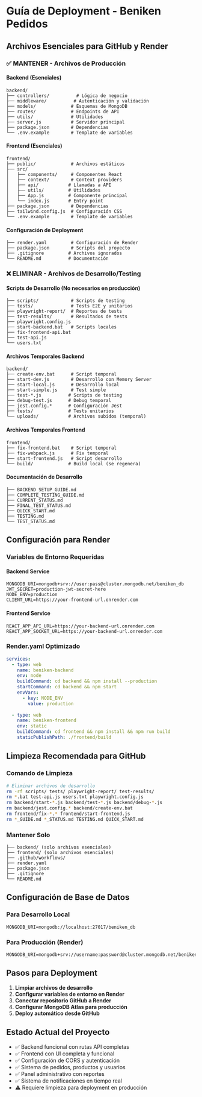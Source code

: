 # Guía de Deployment - Beniken Pedidos

## Archivos Esenciales para GitHub y Render

### ✅ MANTENER - Archivos de Producción

#### **Backend (Esenciales)**
```
backend/
├── controllers/          # Lógica de negocio
├── middleware/          # Autenticación y validación
├── models/             # Esquemas de MongoDB
├── routes/             # Endpoints de API
├── utils/              # Utilidades
├── server.js           # Servidor principal
├── package.json        # Dependencias
└── .env.example        # Template de variables
```

#### **Frontend (Esenciales)**
```
frontend/
├── public/             # Archivos estáticos
├── src/
│   ├── components/     # Componentes React
│   ├── context/        # Context providers
│   ├── api/           # Llamadas a API
│   ├── utils/         # Utilidades
│   ├── App.js         # Componente principal
│   └── index.js       # Entry point
├── package.json        # Dependencias
├── tailwind.config.js  # Configuración CSS
└── .env.example        # Template de variables
```

#### **Configuración de Deployment**
```
├── render.yaml         # Configuración de Render
├── package.json        # Scripts del proyecto
├── .gitignore         # Archivos ignorados
└── README.md          # Documentación
```

### ❌ ELIMINAR - Archivos de Desarrollo/Testing

#### **Scripts de Desarrollo (No necesarios en producción)**
```
├── scripts/            # Scripts de testing
├── tests/              # Tests E2E y unitarios
├── playwright-report/  # Reportes de tests
├── test-results/       # Resultados de tests
├── playwright.config.js
├── start-backend.bat   # Scripts locales
├── fix-frontend-api.bat
├── test-api.js
└── users.txt
```

#### **Archivos Temporales Backend**
```
backend/
├── create-env.bat      # Script temporal
├── start-dev.js        # Desarrollo con Memory Server
├── start-local.js      # Desarrollo local
├── start-simple.js     # Test simple
├── test-*.js          # Scripts de testing
├── debug-test.js      # Debug temporal
├── jest.config.*      # Configuración Jest
├── tests/             # Tests unitarios
└── uploads/           # Archivos subidos (temporal)
```

#### **Archivos Temporales Frontend**
```
frontend/
├── fix-frontend.bat    # Script temporal
├── fix-webpack.js      # Fix temporal
├── start-frontend.js   # Script desarrollo
└── build/             # Build local (se regenera)
```

#### **Documentación de Desarrollo**
```
├── BACKEND_SETUP_GUIDE.md
├── COMPLETE_TESTING_GUIDE.md
├── CURRENT_STATUS.md
├── FINAL_TEST_STATUS.md
├── QUICK_START.md
├── TESTING.md
└── TEST_STATUS.md
```

## Configuración para Render

### Variables de Entorno Requeridas

#### **Backend Service**
```env
MONGODB_URI=mongodb+srv://user:pass@cluster.mongodb.net/beniken_db
JWT_SECRET=production-jwt-secret-here
NODE_ENV=production
CLIENT_URL=https://your-frontend-url.onrender.com
```

#### **Frontend Service**
```env
REACT_APP_API_URL=https://your-backend-url.onrender.com
REACT_APP_SOCKET_URL=https://your-backend-url.onrender.com
```

### Render.yaml Optimizado
```yaml
services:
  - type: web
    name: beniken-backend
    env: node
    buildCommand: cd backend && npm install --production
    startCommand: cd backend && npm start
    envVars:
      - key: NODE_ENV
        value: production
        
  - type: web
    name: beniken-frontend
    env: static
    buildCommand: cd frontend && npm install && npm run build
    staticPublishPath: ./frontend/build
```

## Limpieza Recomendada para GitHub

### Comando de Limpieza
```bash
# Eliminar archivos de desarrollo
rm -rf scripts/ tests/ playwright-report/ test-results/
rm *.bat test-api.js users.txt playwright.config.js
rm backend/start-*.js backend/test-*.js backend/debug-*.js
rm backend/jest.config.* backend/create-env.bat
rm frontend/fix-*.* frontend/start-frontend.js
rm *_GUIDE.md *_STATUS.md TESTING.md QUICK_START.md
```

### Mantener Solo
```
├── backend/ (solo archivos esenciales)
├── frontend/ (solo archivos esenciales)
├── .github/workflows/
├── render.yaml
├── package.json
├── .gitignore
└── README.md
```

## Configuración de Base de Datos

### Para Desarrollo Local
```env
MONGODB_URI=mongodb://localhost:27017/beniken_db
```

### Para Producción (Render)
```env
MONGODB_URI=mongodb+srv://username:password@cluster.mongodb.net/beniken_db
```

## Pasos para Deployment

1. **Limpiar archivos de desarrollo**
2. **Configurar variables de entorno en Render**
3. **Conectar repositorio GitHub a Render**
4. **Configurar MongoDB Atlas para producción**
5. **Deploy automático desde GitHub**

## Estado Actual del Proyecto
- ✅ Backend funcional con rutas API completas
- ✅ Frontend con UI completa y funcional
- ✅ Configuración de CORS y autenticación
- ✅ Sistema de pedidos, productos y usuarios
- ✅ Panel administrativo con reportes
- ✅ Sistema de notificaciones en tiempo real
- ⚠️ Requiere limpieza para deployment en producción
